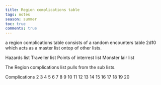 ---title: Region complications tabletags: notesseason: summertoc: truecomments: true---
a region complications table consists of a random encounters table 2d10 which acts as a master list ontop of other lists.

Hazards list
Traveller list
Points of interrest list
Monster lair list

The Region complications list pulls from the sub lists.

Complications
2
3
4
5
6
7
8
9
10
11
12
13
14
15
16
17
18
19
20
